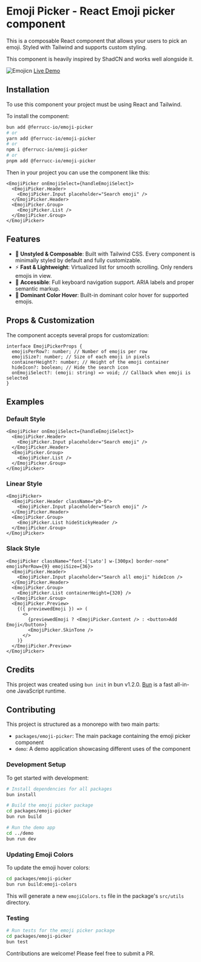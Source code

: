 # Emoji Picker - React Emoji picker component

This is a composable React component that allows your users to pick an emoji. Styled with Tailwind and supports custom styling.

This component is heavily inspired by ShadCN and works well alongside it.

![Emojicn](./public/emoji.png)
[Live Demo](https://emoji.ferrucc.io)

## Installation

To use this component your project must be using React and Tailwind.

To install the component:

```bash
bun add @ferrucc-io/emoji-picker
# or
yarn add @ferrucc-io/emoji-picker
# or
npm i @ferrucc-io/emoji-picker
# or
pnpm add @ferrucc-io/emoji-picker
```

Then in your project you can use the component like this:

```tsx
<EmojiPicker onEmojiSelect={handleEmojiSelect}>
  <EmojiPicker.Header>
    <EmojiPicker.Input placeholder="Search emoji" />
  </EmojiPicker.Header>
  <EmojiPicker.Group>
    <EmojiPicker.List />
  </EmojiPicker.Group>
</EmojiPicker>
```

## Features

- 🎨 **Unstyled & Composable**: Built with Tailwind CSS. Every component is minimally styled by default and fully customizable.
- ⚡️ **Fast & Lightweight**: Virtualized list for smooth scrolling. Only renders emojis in view.
- 🎯 **Accessible**: Full keyboard navigation support. ARIA labels and proper semantic markup.
- 🌈 **Dominant Color Hover**: Built-in dominant color hover for supported emojis.

## Props & Customization

The component accepts several props for customization:

```tsx
interface EmojiPickerProps {
  emojisPerRow?: number; // Number of emojis per row
  emojiSize?: number; // Size of each emoji in pixels
  containerHeight?: number; // Height of the emoji container
  hideIcon?: boolean; // Hide the search icon
  onEmojiSelect?: (emoji: string) => void; // Callback when emoji is selected
}
```

## Examples

### Default Style

```tsx
<EmojiPicker onEmojiSelect={handleEmojiSelect}>
  <EmojiPicker.Header>
    <EmojiPicker.Input placeholder="Search emoji" />
  </EmojiPicker.Header>
  <EmojiPicker.Group>
    <EmojiPicker.List />
  </EmojiPicker.Group>
</EmojiPicker>
```

### Linear Style

```tsx
<EmojiPicker>
  <EmojiPicker.Header className="pb-0">
    <EmojiPicker.Input placeholder="Search emoji" />
  </EmojiPicker.Header>
  <EmojiPicker.Group>
    <EmojiPicker.List hideStickyHeader />
  </EmojiPicker.Group>
</EmojiPicker>
```

### Slack Style

```tsx
<EmojiPicker className="font-['Lato'] w-[300px] border-none" emojisPerRow={9} emojiSize={36}>
  <EmojiPicker.Header>
    <EmojiPicker.Input placeholder="Search all emoji" hideIcon />
  </EmojiPicker.Header>
  <EmojiPicker.Group>
    <EmojiPicker.List containerHeight={320} />
  </EmojiPicker.Group>
  <EmojiPicker.Preview>
    {({ previewedEmoji }) => (
      <>
        {previewedEmoji ? <EmojiPicker.Content /> : <button>Add Emoji</button>}
        <EmojiPicker.SkinTone />
      </>
    )}
  </EmojiPicker.Preview>
</EmojiPicker>
```

## Credits

This project was created using `bun init` in bun v1.2.0. [Bun](https://bun.sh) is a fast all-in-one JavaScript runtime.

## Contributing

This project is structured as a monorepo with two main parts:

- `packages/emoji-picker`: The main package containing the emoji picker component
- `demo`: A demo application showcasing different uses of the component

### Development Setup

To get started with development:

```bash
# Install dependencies for all packages
bun install

# Build the emoji picker package
cd packages/emoji-picker
bun run build

# Run the demo app
cd ../demo
bun run dev
```

### Updating Emoji Colors

To update the emoji hover colors:

```bash
cd packages/emoji-picker
bun run build:emoji-colors
```

This will generate a new `emojiColors.ts` file in the package's `src/utils` directory.

### Testing

```bash
# Run tests for the emoji picker package
cd packages/emoji-picker
bun test
```

Contributions are welcome! Please feel free to submit a PR.
